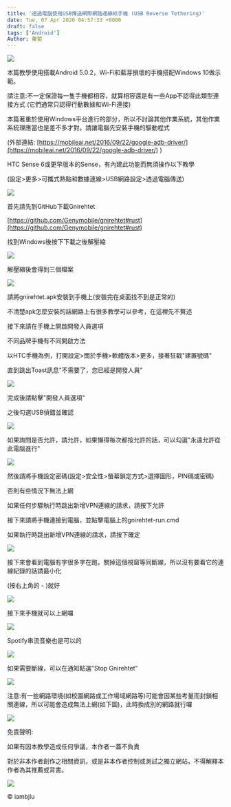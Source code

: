 ```yaml
---
title: '透過電腦使用USB傳送網際網路連線給手機 (USB Reverse Tethering)'
date: Tue, 07 Apr 2020 04:57:33 +0000
draft: false
tags: ['Android']
Author: 蘿蔔
---
```


![](https://static-a1.steveyi.net/media/blog/2020/04/usb-reverse-tethering-.png)

本篇教學使用搭載Android 5.0.2，Wi-Fi和藍芽損壞的手機搭配Windows 10做示範。

請注意:不一定保證每一隻手機都相容，就算相容還是有一些App不認得此類型連接方式 (它們通常只認得行動數據和Wi-Fi連接)

本篇著重於使用Windows平台進行的部分，所以不討論其他作業系統，其他作業系統理應當也是差不多才對。請讓電腦先安裝手機的驅動程式

(外部連結: [https://mobileai.net/2016/09/22/google-adb-driver/](https://mobileai.net/2016/09/22/google-adb-driver/) )

HTC Sense 6或更早版本的Sense，有內建此功能而無須操作以下教學

(設定>更多>可攜式熱點和數據連線>USB網路設定>透過電腦傳送)

![](https://static-a1.steveyi.net/media/blog/2020/04/usb-reverse-tethering-1.png)

首先請先到GitHub下載Gnirehtet

[https://github.com/Genymobile/gnirehtet#rust](https://github.com/Genymobile/gnirehtet#rust)

找到Windows後按下下載之後解壓縮

[![](https://static-a1.steveyi.net/media/blog/2020/04/usb-reverse-tethering-2.png)](https://github.com/Genymobile/gnirehtet#rust)

解壓縮後會得到三個檔案

![](https://static-a1.steveyi.net/media/blog/2020/04/usb-reverse-tethering-3.png)

請將gnirehtet.apk安裝到手機上(安裝完在桌面找不到是正常的)

不清楚apk怎麼安裝的話網路上有很多教學可以參考，在這裡先不贅述

接下來請在手機上開啟開發人員選項

不同品牌手機有不同開啟方法

以HTC手機為例，打開設定>關於手機>軟體版本>更多，接著狂戳"建置號碼"

直到跳出Toast訊息"不需要了，您已經是開發人員"

![](https://static-a1.steveyi.net/media/blog/2020/04/usb-reverse-tethering-4.png)

完成後請點擊"開發人員選項"

之後勾選USB偵錯並確認

![](https://static-a1.steveyi.net/media/blog/2020/04/usb-reverse-tethering-5.png)

如果詢問是否允許，請允許，如果懶得每次都按允許的話，可以勾選"永遠允許從此電腦進行"

![](https://static-a1.steveyi.net/media/blog/2020/04/usb-reverse-tethering-6.png)

然後請將手機設定密碼(設定>安全性>螢幕鎖定方式>選擇圖形，PIN碼或密碼)

否則有些情況下無法上網

如果任何步驟執行時跳出新增VPN連線的請求，請按下允許

接下來請將手機連接到電腦，並點擊電腦上的gnirehtet-run.cmd

如果執行時跳出新增VPN連線的請求，請按下確定

![](https://static-a1.steveyi.net/media/blog/2020/04/usb-reverse-tethering-7.png)

接下來會看到電腦有字很多字在跑，關掉這個視窗等同斷線，所以沒有要看它的連線紀錄的話請最小化

(按右上角的 - )就好

![](https://static-a1.steveyi.net/media/blog/2020/04/usb-reverse-tethering-8.png)

接下來手機就可以上網囉

![](https://static-a1.steveyi.net/media/blog/2020/04/usb-reverse-tethering-9.png)

Spotify串流音樂也是可以的

![](https://static-a1.steveyi.net/media/blog/2020/04/usb-reverse-tethering-10.png)

如果需要斷線，可以在通知點選"Stop Gnirehtet”

![](https://static-a1.steveyi.net/media/blog/2020/04/usb-reverse-tethering-11.png)

注意:有一些網路環境(如校園網路或工作場域網路等)可能會因某些考量而封鎖相關連線，所以可能會造成無法上網(如下圖)，此時換成別的網路就行囉

![](https://static-a1.steveyi.net/media/blog/2020/04/usb-reverse-tethering-12.png)

免責聲明:

如果有因本教學造成任何爭議，本作者一蓋不負責

對於非本作者創作之相關資訊，或是非本作者控制或測試之獨立網站，不得解釋本作者為其推薦或背書。

![](https://static-a1.steveyi.net/media/blog/2020/04/cc.png)

© iambjlu
